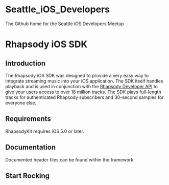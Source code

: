 Seattle_iOS_Developers
======================

The Github home for the Seattle iOS Developers Meetup


# Rhapsody iOS SDK

## Introduction

The Rhapsody iOS SDK was designed to provide a very easy way to integrate streaming music into your iOS application. The SDK itself handles playback and is used in conjunction with the [Rhapsody Developer API](http://developer.rhapsody.com) to give your users access to over 18 million tracks. The SDK plays full-length tracks for authenticated Rhapsody subscribers and 30-second samples for everyone else.

## Requirements

RhapsodyKit requires iOS 5.0 or later.

## Documentation

Documented header files can be found within the framework.

## Start Rocking
